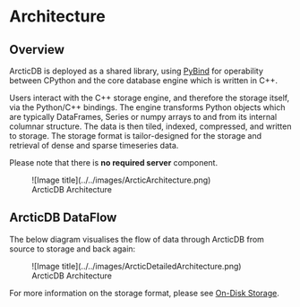 # Architecture

## Overview

ArcticDB is deployed as a shared library, using [PyBind](https://github.com/pybind/pybind11) for operability between CPython and the core database engine which is written in C++.

Users interact with the C++ storage engine, and therefore the storage itself, via the Python/C++ bindings. The engine transforms Python objects which are typically DataFrames, Series or numpy arrays to and from its internal columnar structure. The data is then tiled, indexed, compressed, and written to storage. The storage format is tailor-designed for the storage and retrieval of dense and sparse timeseries data. 

Please note that there is **no required server** component.

<figure markdown>
  ![Image title](../../images/ArcticArchitecture.png)
  <figcaption>ArcticDB Architecture</figcaption>
</figure>

## ArcticDB DataFlow

The below diagram visualises the flow of data through ArcticDB from source to storage and back again:

<figure markdown>
  ![Image title](../../images/ArcticDetailedArchitecture.png)
  <figcaption>ArcticDB Architecture</figcaption>
</figure>

For more information on the storage format, please see [On-Disk Storage](../on_disk_storage).